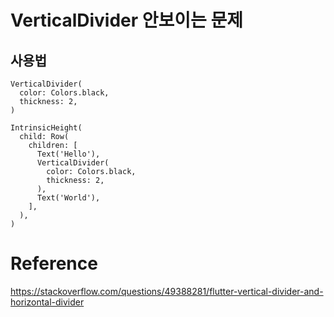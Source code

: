 # VerticalDivider 안보이는 문제

## 사용법
~~~
VerticalDivider(
  color: Colors.black,
  thickness: 2,
)
~~~

~~~
IntrinsicHeight(
  child: Row(
    children: [
      Text('Hello'),
      VerticalDivider(
        color: Colors.black,
        thickness: 2,
      ),
      Text('World'),
    ],
  ),
)
~~~

# Reference
https://stackoverflow.com/questions/49388281/flutter-vertical-divider-and-horizontal-divider  